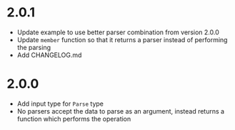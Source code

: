 # 2.0.1

- Update example to use better parser combination from version 2.0.0
- Update `member` function so that it returns a parser instead of performing
  the parsing
- Add CHANGELOG.md

# 2.0.0

- Add input type for `Parse` type
- No parsers accept the data to parse as an argument, instead returns a
  function which performs the operation